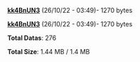 [**kk4BnUN3**](/data/kk4BnUN3.txt) (26/10/22 - 03:49)- 1270 bytes

[**kk4BnUN3**](/data/kk4BnUN3.txt) (26/10/22 - 03:49)- 1270 bytes

**Total Datas**: 276

**Total Size**: 1.44 MB / 1.4 MB